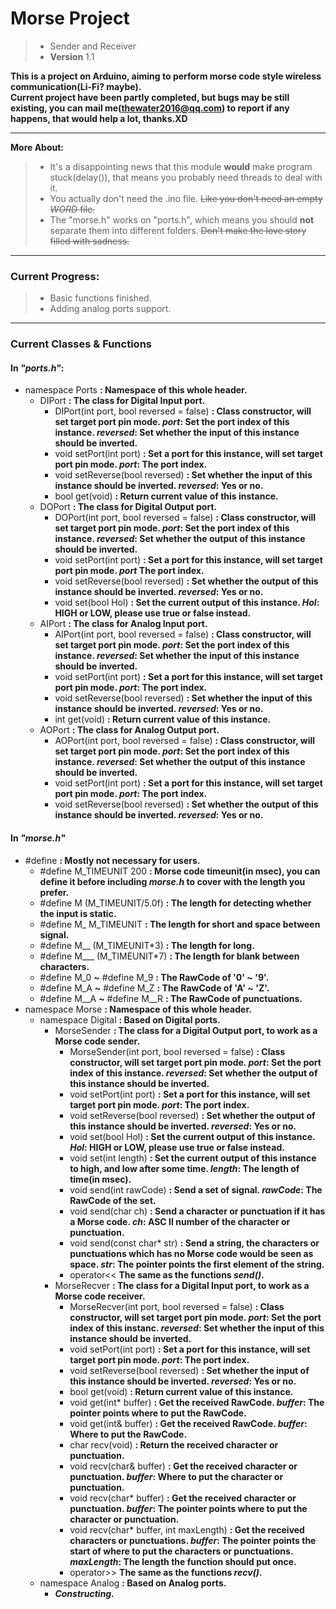 # **Morse Project**
> - Sender and Receiver  
> - **Version** 1.1

**This is a project on Arduino, aiming to perform morse code style wireless communication(Li-Fi? maybe).  
Current project have been partly completed, but bugs may be still existing, you can mail me(thewater2016@qq.com) to report if any happens, that would help a lot, thanks.XD**
***
**More About:**  
> - It's a disappointing news that this module **would** make program stuck(delay()), that means you probably need threads to deal with it.  
> - You actually don't need the .ino file. ~~Like you don't need an empty *WORD* file.~~  
> - The "morse.h" works on "ports.h", which means you should **not** separate them into different folders. ~~Don't make the love story filled with sadness.~~
***
### Current Progress:
> - Basic functions finished.  
> - Adding analog ports support.
***
### Current Classes & Functions
#### In *"ports.h"*:
- namespace Ports **: Namespace of this whole header.**
  - DIPort **: The class for Digital Input port.**  
    - DIPort(int port, bool reversed = false) **: Class constructor, will set target port pin mode. *port*: Set the port index of this instance. *reversed*: Set whether the input of this instance should be inverted.**
    - void setPort(int port) **: Set a port for this instance, will set target port pin mode. *port*: The port index.**
    - void setReverse(bool reversed) **: Set whether the input of this instance should be inverted. *reversed*: Yes or no.**
    - bool get(void) **: Return current value of this instance.**
  - DOPort **: The class for Digital Output port.**
    - DOPort(int port, bool reversed = false) **: Class constructor, will set target port pin mode. *port*: Set the port index of this instance. *reversed*: Set whether the output of this instance should be inverted.**
    - void setPort(int port) **: Set a port for this instance, will set target port pin mode. *port* The port index.**
    - void setReverse(bool reversed) **: Set whether the output of this instance should be inverted. *reversed*: Yes or no.**
    - void set(bool Hol) **: Set the current output of this instance. *Hol*: HIGH or LOW, please use true or false instead.**
  - AIPort **: The class for Analog Input port.**
    - AIPort(int port, bool reversed = false) **: Class constructor, will set target port pin mode. *port*: Set the port index of this instance. *reversed*: Set whether the input of this instance should be inverted.**
    - void setPort(int port) **: Set a port for this instance, will set target port pin mode. *port*: The port index.**
    - void setReverse(bool reversed) **: Set whether the input of this instance should be inverted. *reversed*: Yes or no.**
    - int get(void) **: Return current value of this instance.**
  - AOPort **: The class for Analog Output port.**
    - AOPort(int port, bool reversed = false) **: Class constructor, will set target port pin mode. *port*: Set the port index of this instance. *reversed*: Set whether the output of this instance should be inverted.**
    - void setPort(int port) **: Set a port for this instance, will set target port pin mode. *port*: The port index.**
    - void setReverse(bool reversed) **: Set whether the output of this instance should be inverted. *reversed*: Yes or no.**
#### In *"morse.h"*
- #define **: Mostly not necessary for users.**
  - #define M_TIMEUNIT 200 **: Morse code timeunit(in msec), you can define it before including *morse.h* to cover with the length you prefer.**
  - #define M (M_TIMEUNIT/5.0f) **: The length for detecting whether the input is static.**
  - #define M_ M_TIMEUNIT **: The length for short and space between signal.**
  - #define M__ (M_TIMEUNIT\*3) **: The length for long.**
  - #define M___ (M_TIMEUNIT\*7) **: The length for blank between characters.**
  - #define M_0 **~** #define M_9 **: The RawCode of '0' ~ '9'.**
  - #define M_A **~** #define M_Z **: The RawCode of 'A' ~ 'Z'.**
  - #define M__A **~** #define M__R **: The RawCode of punctuations.**
- namespace Morse **: Namespace of this whole header.**
  - namespace Digital **: Based on Digital ports.**
    - MorseSender **: The class for a Digital Output port, to work as a Morse code sender.**
      - MorseSender(int port, bool reversed = false) **: Class constructor, will set target port pin mode. *port*: Set the port index of this instance. *reversed*: Set whether the output of this instance should be inverted.**
      - void setPort(int port) **: Set a port for this instance, will set target port pin mode. *port*: The port index.**
      - void setReverse(bool reversed) **: Set whether the output of this instance should be inverted. *reversed*: Yes or no.**
      - void set(bool Hol) **: Set the current output of this instance. *Hol*: HIGH or LOW, please use true or false instead.**
      - void set(int length) **: Set the current output of this instance to high, and low after some time. *length*: The length of time(in msec).**
      - void send(int rawCode) **: Send a set of signal. *rawCode*: The RawCode of the set.**
      - void send(char ch) **: Send a character or punctuation if it has a Morse code. *ch*: ASC II number of the character or punctuation.**
      - void send(const char* str) **: Send a string, the characters or punctuations which has no Morse code would be seen as space. *str*: The pointer points the first element of the string.**
      - operator<< **The same as the functions *send()*.**
    - MorseRecver **: The class for a Digital Input port, to work as a Morse code receiver.**
      - MorseRecver(int port, bool reversed = false) **: Class constructor, will set target port pin mode. *port*: Set the port index of this instanc. *reversed*: Set whether the input of this instance should be inverted.**
      - void setPort(int port) **: Set a port for this instance, will set target port pin mode. *port*: The port index.**
      - void setReverse(bool reversed) **: Set whether the input of this instance should be inverted. *reversed*: Yes or no.**
      - bool get(void) **: Return current value of this instance.**
      - void get(int\* buffer) **: Get the received RawCode. *buffer*: The pointer points where to put the RawCode.**
      - void get(int& buffer) **: Get the received RawCode. *buffer*: Where to put the RawCode.**
      - char recv(void) **: Return the received character or punctuation.**
      - void recv(char& buffer) **: Get the received character or punctuation. *buffer*: Where to put the character or punctuation.**
      - void recv(char\* buffer) **: Get the received character or punctuation. *buffer*: The pointer points where to put the character or punctuation.**
      - void recv(char\* buffer, int maxLength) **: Get the received characters or punctuations. *buffer*: The pointer points the start of where to put the characters or punctuations. *maxLength*: The length the function should put once.**
      - operator>> **The same as the functions *recv()*.**
  - namespace Analog **: Based on Analog ports.**
    - ***Constructing.***

